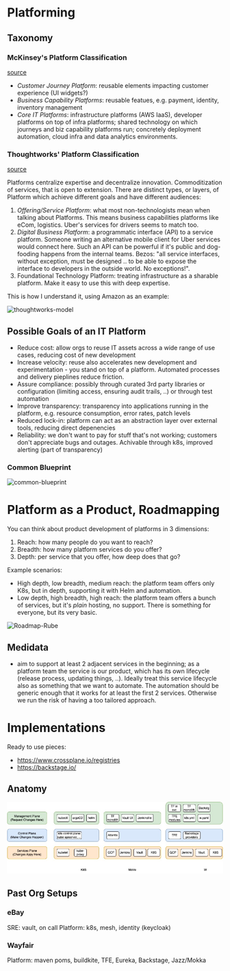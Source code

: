 # Platforming

## Taxonomy

### McKinsey's Platform Classification 

[source](https://www.mckinsey.com/capabilities/mckinsey-digital/our-insights/the-platform-play-how-to-operate-like-a-tech-company)

* _Customer Journey Platform_: reusable elements impacting customer experience (UI widgets?)
* _Business Capability Platforms_: reusable featues, e.g. payment, identity, inventory management
* _Core IT Platforms_: infrastructure platforms (AWS IaaS), developer platforms on top of infra platforms; shared technology on which journeys and biz capability platforms run; concretely deployment automation, cloud infra and data analytics environments.

### Thoughtworks' Platform Classification

[source](https://www.thoughtworks.com/en-de/insights/blog/platform-tech-strategy-three-layers)

Platforms centralize expertise and decentralize innovation. Commoditization of services, that is open to extension.
There are distinct types, or layers, of Platform which achieve different goals and have different audiences:

1. _Offering/Service Platform_: what most non-technologists mean when talking about Platforms. This means business capabilities platforms like eCom, logistics. Uber's services for drivers seems to match too.
2. _Digital Business Platform_: a programmatic interface (API) to a service platform. Someone writing an alternative mobile client for Uber services would connect here. Such an API can be powerful if it's public and dog-fooding happens from the internal teams. Bezos: "all service interfaces, without exception, must be designed .. to be able to expose the interface to developers in the outside world. No exceptions!".
3. Foundational Technology Platform: treating infrastructure as a sharable platform. Make it easy to use this with deep expertise. 

This is how I understand it, using Amazon as an example:

![thoughtworks-model](https://github.com/user-attachments/assets/37966fb1-586e-499f-a817-9a1132ba0c01)

## Possible Goals of an IT Platform

* Reduce cost: allow orgs to reuse IT assets across a wide range of use cases, reducing cost of new development
* Increase velocity: reuse also accelerates new development and experimentation - you stand on top of a platform. Automated processes and delivery pieplines reduce friction.
* Assure compliance: possibly through curated 3rd party libraries or configuration (limiting access, ensuring audit trails, ..) or through test automation
* Improve transparency: transparency into applications running in the platform, e.g. resource consumption, error rates, patch levels
* Reduced lock-in: platform can act as an abstraction layer over external tools, reducing direct depenencies
* Reliability: we don't want to pay for stuff that's not working; customers don't appreciate bugs and outages. Achivable through k8s, improved alerting (part of transparency)

### Common Blueprint

![common-blueprint](https://github.com/user-attachments/assets/b71e6c92-ee09-4c2c-82e5-7c8bf48d2fb8)

# Platform as a Product, Roadmapping

You can think about product development of platforms in 3 dimensions:

1. Reach: how many people do you want to reach?
2. Breadth: how many platform services do you offer?
3. Depth: per service that you offer, how deep does that go?

Example scenarios:
* High depth, low breadth, medium reach: the platform team offers only K8s, but in depth, supporting it with Helm and automation.
* Low depth, high breadth, high reach: the platform team offers a bunch of services, but it's _plain_ hosting, no support. There is something for everyone, but its very basic.

![Roadmap-Rube](https://github.com/user-attachments/assets/db61017d-2e97-4c0f-ac74-30fafff4c4d1)

## Medidata

* aim to support at least 2 adjacent services in the beginning; as a platform team the service is our product, which has its own lifecycle (release process, updating things, ..). Ideally treat this service lifecycle also as something that we want to automate. The automation should be generic enough that it works for at least the first 2 services. Otherwise we run the risk of having a too tailored approach.

# Implementations

Ready to use pieces:
* <https://www.crossplane.io/registries>
* <https://backstage.io/>

## Anatomy

![Anatomy](./platform_anatomy.jpg)

## Past Org Setups

### eBay

SRE: vault, on call
Platform: k8s, mesh, identity (keycloak)

### Wayfair

Platform: maven poms, buildkite, TFE, Eureka, Backstage, Jazz/Mokka
